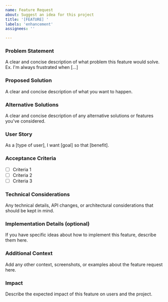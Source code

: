 ```yaml
---
name: Feature Request
about: Suggest an idea for this project
title: '[FEATURE] '
labels: 'enhancement'
assignees: ''

---
```


### Problem Statement
A clear and concise description of what problem this feature would solve. Ex. I'm always frustrated when [...]

### Proposed Solution
A clear and concise description of what you want to happen.

### Alternative Solutions
A clear and concise description of any alternative solutions or features you've considered.

### User Story
As a [type of user], I want [goal] so that [benefit].

### Acceptance Criteria
- [ ] Criteria 1
- [ ] Criteria 2
- [ ] Criteria 3

### Technical Considerations
Any technical details, API changes, or architectural considerations that should be kept in mind.

### Implementation Details (optional)
If you have specific ideas about how to implement this feature, describe them here.

### Additional Context
Add any other context, screenshots, or examples about the feature request here.

### Impact
Describe the expected impact of this feature on users and the project.
